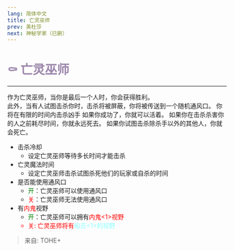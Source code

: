 ```yaml
---
lang: 简体中文
title: 亡灵巫师
prev: 美杜莎
next: 神秘学家（已删）
---
```


# <font color="#9c87ab">⚰️ <b>亡灵巫师</b></font> <Badge text="Killing" type="tip" vertical="middle"/>

***

作为亡灵巫师，当你是最后一个人时，你会获得胜利。<br>
此外，当有人试图击杀你时，击杀将被屏蔽，你将被传送到一个随机通风口。 你将在有限的时间内击杀凶手 如果你成功了，你就可以活着。 如果你在击杀杀害你的人之前耗尽时间，你就永远死去。 如果你试图击杀除杀手以外的其他人，你就会死亡。

- 击杀冷却
  - 设定亡灵巫师等待多长时间才能击杀
- 亡灵魔法时间
  - 设定亡灵巫师击杀试图杀死他们的玩家或自杀的时间
- 是否能使用通风口
  - <font color=green>开</font>：亡灵巫师可以使用通风口
  - <font color=red>关</font>：亡灵巫师无法使用通风口
- 有<font color=red>内鬼</font>视野
  - <font color=green>开</font>：亡灵巫师可以拥有<font color=red>内鬼<1>视野
  - <font color=red>关</font>: 亡灵巫师将有<font color=#8cffff>船员<1>的视野

> 来自: TOHE+
